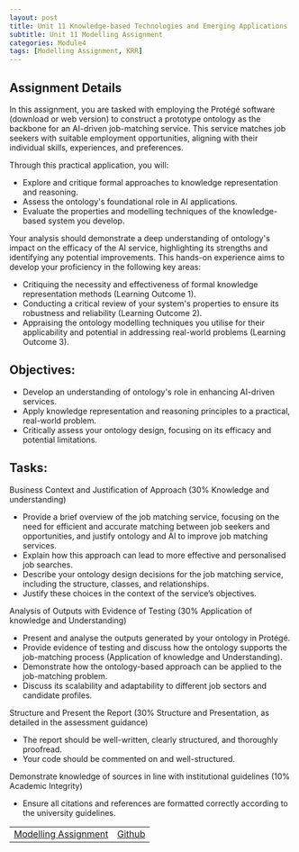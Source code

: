 ```yaml
---
layout: post
title: Unit 11 Knowledge-based Technologies and Emerging Applications
subtitle: Unit 11 Modelling Assignment
categories: Module4
tags: [Modelling Assignment, KRR]
---
```

<html lang="en">



<body>

<h2>Assignment Details</h2>

<p>In this assignment, you are tasked with employing the Protégé software (download or web version) to construct a prototype ontology as the backbone for an AI-driven job-matching service. This service matches job seekers with suitable employment opportunities, aligning with their individual skills, experiences, and preferences.</p>
<p>Through this practical application, you will:</p>
<ul>
<li>Explore and critique formal approaches to knowledge representation and reasoning.</li>
<li>Assess the ontology's foundational role in AI applications.</li>
<li>Evaluate the properties and modelling techniques of the knowledge-based system you develop.</li>
</ul>

<p>Your analysis should demonstrate a deep understanding of ontology's impact on the efficacy of the AI service, highlighting its strengths and identifying any potential improvements. This hands-on experience aims to develop your proficiency in the following key areas:</p>

<ul>
<li>Critiquing the necessity and effectiveness of formal knowledge representation methods (Learning Outcome 1).</li>
<li>Conducting a critical review of your system's properties to ensure its robustness and reliability (Learning Outcome 2).</li>
<li>Appraising the ontology modelling techniques you utilise for their applicability and potential in addressing real-world problems (Learning Outcome 3).</li>
</ul>

<h2>Objectives:</h2>
<ul>
<li>Develop an understanding of ontology's role in enhancing AI-driven services.</li>
<li>Apply knowledge representation and reasoning principles to a practical, real-world problem.</li>
<li>Critically assess your ontology design, focusing on its efficacy and potential limitations.</li>
</ul>

<h2>Tasks:</h2>
<p>Business Context and Justification of Approach (30% Knowledge and understanding)</p>
<ul>
<li>Provide a brief overview of the job matching service, focusing on the need for efficient and accurate matching between job seekers and opportunities, and justify ontology and AI to improve job matching services.</li>
<li>Explain how this approach can lead to more effective and personalised job searches.</li>
<li>Describe your ontology design decisions for the job matching service, including the structure, classes, and relationships.</li>
<li>Justify these choices in the context of the service’s objectives.</li>
  </ul>
<p>Analysis of Outputs with Evidence of Testing (30% Application of knowledge and Understanding)</p>
  <ul>
<li>Present and analyse the outputs generated by your ontology in Protégé.</li>
<li>Provide evidence of testing and discuss how the ontology supports the job-matching process (Application of knowledge and Understanding).</li>
<li>Demonstrate how the ontology-based approach can be applied to the job-matching problem.</li>
<li>Discuss its scalability and adaptability to different job sectors and candidate profiles.</li>
    </ul>
<p>Structure and Present the Report (30% Structure and Presentation, as detailed in the assessment guidance)</p>
    <ul>
<li>The report should be well-written, clearly structured, and thoroughly proofread.</li>
<li>Your code should be commented on and well-structured.</li>
      </ul>
<p>Demonstrate knowledge of sources in line with institutional guidelines (10% Academic Integrity)</p>
      <ul>
<li>Ensure all citations and references are formatted correctly according to the university guidelines.</li>
</ul>
<table>
    <tr>
       <td> <a href="../../../../artefacts/KRR-Unit11-ModellingAssignment.pdf" target="_blank" class="button large">Modelling Assignment</a></td> 
        <td><a href="https://github.com/m-kanuri/m-kanuri.github.io/blob/main/NeualNetworkDesign.ipynb" target="_blank" class="button large">Github</a></td> 
    </tr>
</table>
</body>

</html>





